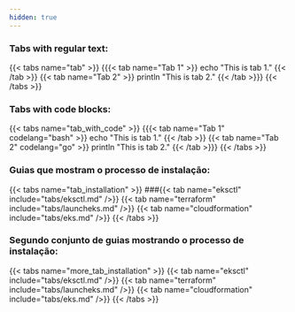 ```yaml
---
hidden: true
---
```


### Tabs with regular text:
{{< tabs name="tab" >}}
{{{< tab name="Tab 1" >}}
echo "This is tab 1."
{{< /tab >}}
{{< tab name="Tab 2" >}}
println "This is tab 2."
{{< /tab >}}}
{{< /tabs >}}

### Tabs with code blocks:
{{< tabs name="tab_with_code" >}}
{{{< tab name="Tab 1" codelang="bash" >}}
echo "This is tab 1."
{{< /tab >}}
{{< tab name="Tab 2" codelang="go" >}}
println "This is tab 2."
{{< /tab >}}}
{{< /tabs >}}

### Guias que mostram o processo de instalação:
{{< tabs name="tab_installation" >}}
###{{< tab name="eksctl" include="tabs/eksctl.md" />}}
{{< tab name="terraform" include="tabs/launcheks.md" />}}
{{< tab name="cloudformation" include="tabs/eks.md" />}}
{{< /tabs >}}

### Segundo conjunto de guias mostrando o processo de instalação:
{{< tabs name="more_tab_installation" >}}
{{< tab name="eksctl" include="tabs/eksctl.md" />}}
{{< tab name="terraform" include="tabs/launcheks.md" />}}
{{< tab name="cloudformation" include="tabs/eks.md" />}}
{{< /tabs >}}
